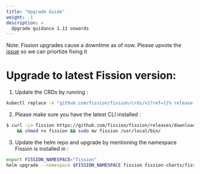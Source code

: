 ```yaml
---
title: "Upgrade Guide"
weight: -1
description: >
  Upgrade guidance 1.11 onwards
---
```


Note: Fission upgrades cause a downtime as of now. Please upvote the [issue](https://github.com/fission/fission/issues/1856) so we can priortize fixing it


# Upgrade to latest Fission version:

1. Update the CRDs by running : 
```sh
kubectl replace -k "github.com/fission/fission/crds/v1?ref={{% release-version %}}"
```

2. Please make sure you have the latest CLI installed : 

```sh
$ curl -Lo fission https://github.com/fission/fission/releases/download/{{% release-version %}}/fission-cli-linux \
    && chmod +x fission && sudo mv fission /usr/local/bin/
```

3. Update the helm repo and upgrade by mentioning the namespace Fission is installed in :
```sh
export FISSION_NAMESPACE="fission"
helm upgrade --namespace $FISSION_NAMESPACE fission fission-charts/fission-all
```
